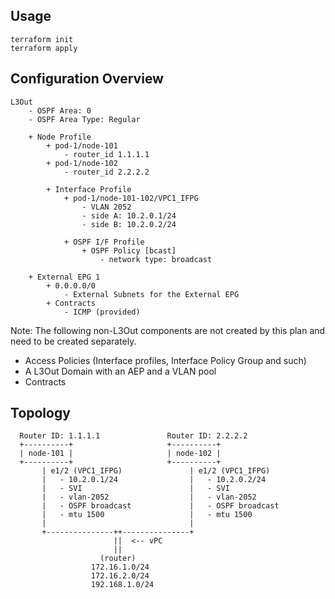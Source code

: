 ## Usage
```
terraform init
terraform apply
```

## Configuration Overview

```
L3Out
    - OSPF Area: 0
    - OSPF Area Type: Regular

    + Node Profile
        + pod-1/node-101
            - router_id 1.1.1.1
        + pod-1/node-102
            - router_id 2.2.2.2

        + Interface Profile
            + pod-1/node-101-102/VPC1_IFPG
                - VLAN 2052
                - side A: 10.2.0.1/24
                - side B: 10.2.0.2/24

            + OSPF I/F Profile
                + OSPF Policy [bcast]
                    - network type: broadcast

    + External EPG 1
        + 0.0.0.0/0
            - External Subnets for the External EPG
        + Contracts
            - ICMP (provided)
```
Note:
The following non-L3Out components are not created by this plan and need to be created separately.
* Access Policies (Interface profiles, Interface Policy Group and such)
* A L3Out Domain with an AEP and a VLAN pool
* Contracts

## Topology

```
  Router ID: 1.1.1.1               Router ID: 2.2.2.2
  +----------+                     +----------+
  | node-101 |                     | node-102 |
  +----------+                     +----------+
       | e1/2 (VPC1_IFPG)               | e1/2 (VPC1_IFPG)
       |   - 10.2.0.1/24                |   - 10.2.0.2/24
       |   - SVI                        |   - SVI
       |   - vlan-2052                  |   - vlan-2052
       |   - OSPF broadcast             |   - OSPF broadcast
       |   - mtu 1500                   |   - mtu 1500
       |                                |
       +---------------++---------------+
                       ||  <-- vPC
                       ||
                    (router)
                  172.16.1.0/24
                  172.16.2.0/24
                  192.168.1.0/24
```
